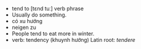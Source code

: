 - tend to	[tɛnd tuː]	verb phrase	
- Usually do something.
- có xu hướng
- neigen zu
- People tend to eat more in winter.
- verb: tendency (khuynh hướng)	
Latin root: *tendere*